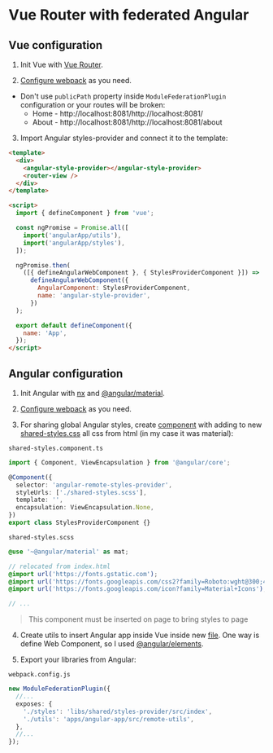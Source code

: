 # Vue Router with federated Angular

## Vue configuration

1. Init Vue with [Vue Router](https://router.vuejs.org/ru/).

2. [Configure webpack](../angular-react-vue/README.md) as you need.

- Don't use `publicPath` property inside `ModuleFederationPlugin` configuration or your routes will be broken:
  - Home - http://localhost:8081/http://localhost:8081/
  - About - http://localhost:8081/http://localhost:8081/about

3. Import Angular styles-provider and connect it to the template:

```html
<template>
  <div>
    <angular-style-provider></angular-style-provider>
    <router-view />
  </div>
</template>

<script>
  import { defineComponent } from 'vue';

  const ngPromise = Promise.all([
    import('angularApp/utils'),
    import('angularApp/styles'),
  ]);

  ngPromise.then(
    ([{ defineAngularWebComponent }, { StylesProviderComponent }]) =>
      defineAngularWebComponent({
        AngularComponent: StylesProviderComponent,
        name: 'angular-style-provider',
      })
  );

  export default defineComponent({
    name: 'App',
  });
</script>
```

## Angular configuration

1. Init Angular with [nx](https://nx.dev/) and [@angular/material](https://material.angular.io/).

2. [Configure webpack](../angular-react-vue/README.md) as you need.

3. For sharing global Angular styles, create [component](./angular-remote/libs/shared/styles-provider/src/lib/shared-styles.component.ts) with adding to new [shared-styles.css](./angular-remote/libs/shared/styles-provider/src/lib/shared-styles.scss) all css from html (in my case it was material):

`shared-styles.component.ts`

```ts
import { Component, ViewEncapsulation } from '@angular/core';

@Component({
  selector: 'angular-remote-styles-provider',
  styleUrls: ['./shared-styles.scss'],
  template: '',
  encapsulation: ViewEncapsulation.None,
})
export class StylesProviderComponent {}
```

`shared-styles.scss`

```scss
@use '~@angular/material' as mat;

// relocated from index.html
@import url('https://fonts.gstatic.com');
@import url('https://fonts.googleapis.com/css2?family=Roboto:wght@300;400;500&display=swap');
@import url('https://fonts.googleapis.com/icon?family=Material+Icons');

// ...
```

> This component must be inserted on page to bring styles to page

4. Create utils to insert Angular app inside Vue inside new [file](./angular-remote/libs/shared/remote-utils/src/lib/index.ts). One way is define Web Component, so I used [@angular/elements](https://angular.io/guide/elements).

5. Export your libraries from Angular:

`webpack.config.js`

```ts
new ModuleFederationPlugin({
  //...
  exposes: {
    './styles': 'libs/shared/styles-provider/src/index',
    './utils': 'apps/angular-app/src/remote-utils',
  },
  //...
});
```
